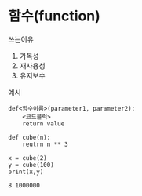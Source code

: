 # 함수(function)
쓰는이유
1. 가독성
2. 재사용성
3. 유지보수

예시
```
def<함수이름>(parameter1, parameter2):
    <코드블럭>
    return value
```

```
def cube(n):
    reutrn n ** 3

x = cube(2)
y = cube(100)
print(x,y)

8 1000000
```

